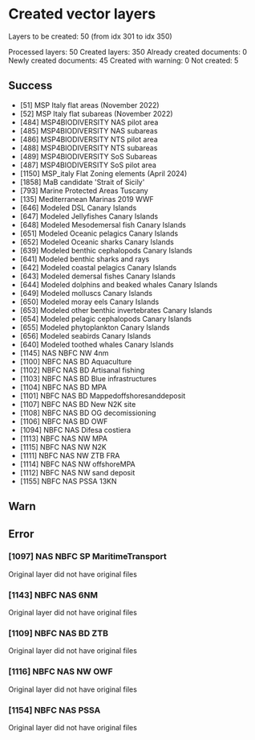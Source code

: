 # Created vector layers

Layers to be created: 50 (from idx 301 to idx 350)

Processed layers: 50
Created layers: 350
Already created documents: 0
Newly created documents: 45
Created with warning: 0
Not created: 5

## Success

- [51] MSP Italy flat areas (November 2022)
- [52] MSP Italy flat subareas (November 2022)
- [484] MSP4BIODIVERSITY NAS pilot area
- [485] MSP4BIODIVERSITY NAS subareas
- [486] MSP4BIODIVERSITY NTS pilot area
- [488] MSP4BIODIVERSITY NTS subareas
- [489] MSP4BIODIVERSITY SoS Subareas
- [487] MSP4BIODIVERSITY SoS pilot area
- [1150] MSP_italy Flat Zoning elements (April 2024)
- [1858] MaB candidate 'Strait of Sicily'
- [793] Marine Protected Areas Tuscany
- [135] Mediterranean Marinas 2019 WWF
- [646] Modeled DSL Canary Islands
- [647] Modeled Jellyfishes Canary Islands
- [648] Modeled Mesodemersal fish Canary Islands
- [651] Modeled Oceanic pelagics Canary Islands
- [652] Modeled Oceanic sharks Canary Islands
- [639] Modeled benthic cephalopods Canary Islands
- [641] Modeled benthic sharks and rays
- [642] Modeled coastal pelagics Canary Islands
- [643] Modeled demersal fishes Canary Islands
- [644] Modeled dolphins and beaked whales Canary Islands
- [649] Modeled molluscs Canary Islands
- [650] Modeled moray eels Canary Islands
- [653] Modeled other benthic invertebrates Canary Islands
- [654] Modeled pelagic cephalopods Canary Islands
- [655] Modeled phytoplankton Canary Islands
- [656] Modeled seabirds Canary Islands
- [640] Modeled toothed whales Canary Islands
- [1145] NAS NBFC NW 4nm
- [1100] NBFC NAS BD Aquaculture
- [1102] NBFC NAS BD Artisanal fishing
- [1103] NBFC NAS BD Blue infrastructures
- [1104] NBFC NAS BD MPA
- [1101] NBFC NAS BD Mappedoffshoresanddeposit
- [1107] NBFC NAS BD New N2K site
- [1108] NBFC NAS BD OG decomissioning
- [1106] NBFC NAS BD OWF
- [1094] NBFC NAS Difesa costiera
- [1113] NBFC NAS NW MPA
- [1115] NBFC NAS NW N2K
- [1111] NBFC NAS NW ZTB FRA
- [1114] NBFC NAS NW offshoreMPA
- [1112] NBFC NAS NW sand deposit
- [1155] NBFC NAS PSSA 13KN

## Warn

## Error

### [1097] NAS NBFC SP MaritimeTransport

Original layer did not have original files

### [1143] NBFC NAS 6NM

Original layer did not have original files

### [1109] NBFC NAS BD ZTB

Original layer did not have original files

### [1116] NBFC NAS NW OWF

Original layer did not have original files

### [1154] NBFC NAS PSSA

Original layer did not have original files
